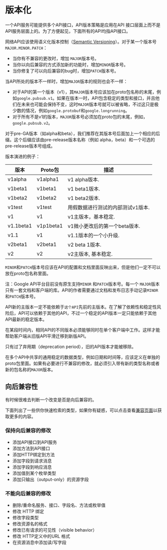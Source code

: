 # 版本化
一个API服务可能提供多个API接口，API版本策略是应用在API 接口层面上而不是API服务层面上的。为了方便起见，下面所有的API均指API接口。

网络API应该使用语义化版本控制（[Semantic Versioning](http://semver.org/)）。对于某一个版本号`MAJOR.MINOR.PATCH`：

* 当你有不兼容的更改时，增加 `MAJOR`版本号。
* 当你以向后兼容的方式添加新的功能时，增加`MINOR`版本号。
* 当你修复了可以向后兼容的bug时，增加`PATCH`版本号。

当API所处的版本不一样时，增加`MAJOR`版本的规则也会不一样：

* 对于API的第一个版本（v1），其`MAJOR`版本号应该加在proto包名称的末尾，例如`google.pubsub.v1`。如果在版本一时，API包含稳定的类型和接口，并且他们在未来也可能会保持不变，这时`MAJOR`版本号就可以被省略，不过这只是极少数的情况，例如`google.protobuf`和`google.longrunning`。
* 对于所有不是v1的版本，`MAJOR`版本号必须加在proto包的末尾，例如，`google.pubsub.v2`。

对于pre-GA版本（如alpha和beta），我们推荐在其版本号后面加上一个相应的后缀。这个后缀应该由pre-release版本名称（例如 alpha，beta）和一个可选的pre-release版本号组成。

版本演进的例子：

| 版本      | Proto包   | 描述                              |
|-----------|-----------|-----------------------------------|
| v1alpha   | v1alpha1  | v1 alpha版本.                     |
| v1beta1   | v1beta1   | v1 beta1版本.                     |
| v1beta2   | v1beta2   | v1 beta2版本.                     |
| v1test    | v1test    | 用假数据进行测试的内部测试v1版本. |
| v1        | v1        | v1主版本，基本稳定.               |
| v1.1beta1 | v1p1beta1 | v1微小更改后的第一个beta版本.     |
| v1.1      | v1        | v1.1版本的一个小升级.             |
| v2beta1   | v2beta1   | v2 beta 1版本.                    |
| v2        | v2        | v2主版本, 基本稳定.               |

`MINOR`和`PATCH`版本号应该在API的配置和文档里面反映出来，但是他们一定不可以放在proto包名称里面。

注：Google API平台目前没有原生支持`MINOR` 和`PATCH`版本号。每一个 `MAJOR`版本只有一套文档和客户端的库。API的作者需要通过文档和发布日志手动记录`MINOR`和`PATCH`版本号。

API新的主版本一定不能依赖于`这个API`先前的主版本。在了解了依赖性和稳定性风险后，API可以依赖于其他的API，不过一个稳定的API版本一定只能依赖于其他API最新的稳定版本。

在某段时间内，相同API的不同版本必须能够同时在单个客户端中工作。这样才能帮助客户端从旧版API平滑迁移到新版API。

只有过了弃用期（deprecation period），旧的API版本才能被移除。

在多个API中共享的通用稳定的数据类型，例如日期和时间等，应该定义在单独的proto包里面。如果有必要进行不兼容的修改，就必须引入带有新的类型名称或者新的包名称的`MAJOR`版本。

## 向后兼容性
有时候很难去判断一个改变是否是向后兼容的。

下面列出了一些供你快速检索的类型，如果你有疑惑，可以点击查看[兼容页面](Compatibility.md)以获取更多的内容。

### 保持向后兼容的修改

* 添加API接口到API服务
* 添加方法到API接口
* 添加HTTP绑定到方法
* 添加字段到请求消息
* 添加字段到响应消息
* 添加值到某个枚举类型
* 添加只输出（output-only）的资源字段

### 不能向后兼容的修改

* 删除/重命名服务、接口、字段名、方法或枚举值
* 修改 HTTP 绑定
* 修改字段类型
* 修改资源名的格式
* 修改已有请求的可见性（visible behavior）
* 修改 HTTP定义中的URL 格式
* 在资源消息中添加读/写字段
